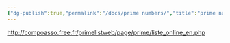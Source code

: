 ```yaml
---
{"dg-publish":true,"permalink":"/docs/prime numbers/","title":"prime numbers","tags":["utility"]}
---
```


http://compoasso.free.fr/primelistweb/page/prime/liste_online_en.php
